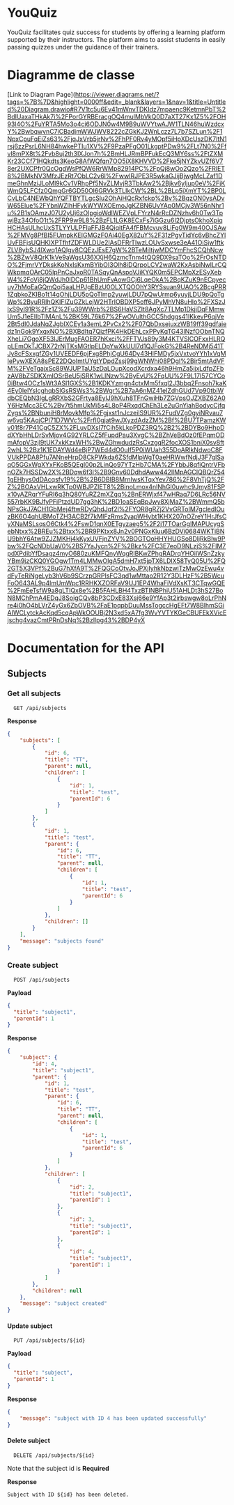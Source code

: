 
# YouQuiz

YouQuiz facilitates quiz success for students by offering a learning platform supported by their instructors. The platform aims to assist students in easily passing quizzes under the guidance of their trainers.
# Diagramme de classe 
[Link to Diagram Page](https://viewer.diagrams.net/?tags=%7B%7D&highlight=0000ff&edit=_blank&layers=1&nav=1&title=Untitled%20Diagram.drawio#R7V1tc5u6Ev41mWnvTDKIdz7mpaenc9KetmnPbT%2BdIUaxaTHkAk7i%2FPorGYRBEracgOQ4mulMbVkQ0D7aXT27Kx1Z5%2FOH93l4O%2FuYRTA5Mo3o4ci6ODJN0w4M9B9uWVYtwAJW1TLN46huWzdcxY%2BwbqwvnC7iCBadjmWWJWV8222cZGkKJ2WnLczz7L7b7SZLun%2F1NpxCpuFqEiZs63%2FjqJxVrb5jrNv%2FhPF0Rv4yMOpf5iHpXDcUszDK7ltN1rsj6zzPsrL6NH84hwkePTIu1XV%2F9PzaPFgO01LkgptPDw9%2FLt7N0%2Ffvl8mPX8t%2Fvb8uj2th3IXJon7h%2BmHLJRmBPFukEcQ3MY6ss%2FtZXMKr23CCf71HQkdts3KeoG8AfWQfqn7OO5iX8KHVVD%2Fke5jNYZkvUZf6V78er2UXCPfr0QcOgdWsPfQW6RrWMp82914PC%2FpQj8wOo2Qzo%2FRlET8%2BMkNV3MfzJEzRt7ObLC2v6l%2FwwIRJPE3R5wkaGJijBjwgMcLZaf1DmeGhnMziJLoMl9kCv1VRhpPf5NvZLMvjR3TbkAw2%2Bjkv6yljup0eV%2FjKWmQ5LFCfz0QmgGr6GD50Ol6GRVk3TLIkCW%2BL%2BLp5jXmYT%2BP0LCvLbC4NEWbQhYQFTBYTLgcSlu2OhAiHQcRxfckp%2Bv%2BqzON0ysADvW65Elue%2FYbnWZIhHFykWYWXOEmoJgKZBN6UvYAp0MCjv3W56nNhr1u%2B1sOAmzJ07U2yUj6zOIpgioWdlWEZVpLFYrzN4rRcDZNzhv6h0Tw3TpwjBz34OfoO1t%2FRP9w9L8%2BzFL1LGK8ECxFs7iGGzu6I2DjptsOkhoXpiqHCHAsULhcUxSTLYYULPFIaFFJB4QiqitFA4fFBMcvuv8LiFg0W9m40OJSAw%2FMVg8PfBI5FUmpkKEIGMGzF0Ai40EgX82uY%2F31zPgvTidYc6vBhcZYlUvFBFjsUQHKIXPTfhfZDFWLDUe2IAsDFRrTIwzLOUvSxwse3eA41OiSjw1ftkZLV8ybSJ4lXwq1AQIgv8CQEzJEsE7gW%2BTeMiItjwMDCYmFhcSCQhNcw%2BZwV8QrK1kVe9aWgsU36XXjH6QzmcTnm4tQQ9DX9saTOo%2FrOsNTDO%2FjmrVYDkskKoNxIsKxmBYibOI3Olh8iDQrpoLCV2waW2KxAsbiNwlLrCQWkpmqOArC05lpPnCaJxoR0TASqyQnAspoVJiKYQK0m5EPCMpXzESyXebW4%2FoVj8jQWdJh0lDCp61BhUmFvAowGCj6LqeOkA%2BqKZuK9nECpyecuy7hMoEaGQmQoj5aaLHPJgEBzU0OLXTQOOhY3RYSsuan9UAO%2BcgPRR1ZqbkoZKIBo1t14qOhjLDU5pQoTlmp2yuwjLDU7pQwUrmp6yuyjLDU9pQoTgWp%2ByuRRlhQKIFIZuGZkLejW2HTrIOBDXP5off6JPyMhVN8uHlo%2FXSzJlxS9yI91R%2Fz1Z%2Fu39WWrb%2BS6HaVSZIt8AgXc7TLMp1DkjjDqFMmwUm5J1eEIlbTlMAnL%2BK59L76k67%2FwOVulthGCC5hdggs41IKkevP6qjVe2Bt5dI0JdaNqZJgbIXCEy1a3emL2PvCx2%2F07QbDxsejuxzWB19ff39gdfaiedz1nGok9YxqxNO%2BXBdItq7QizfPK4HkDEhLcxPPyKqTG43lNzfOObnTNQXheLi7GgoXF53lJErMugFAOER7hKxci%2FFTVJs89y3M4KTVSlCOFxxHLRQpLEmOkTJCBX72rNjTKsMGtlpELDpYwXkUUl7d1QJFokG%2B4ReNDMj541TJy8cFSxxgfZGy1UVEEDF6pjFxg8PhjCgU64Dy43HlFMDy5jxVxtvoYYh1xVqMIePywXEXA8sPEZ2DQoImtUYgtYDpdZssj99gWNWhi08PDgl%2Bir5mtAdVFM%2FVeTgajxSc89WJUPTaU5zDaLOupXcodXcrdxa46h9HmZa5ijxLdfpZFbzAV8bZSDKXmIOSrBeU5jSRK1wLINzw%2ByEvU%2FqUU%2F9L17I57CYCo0iBtw4OCz1sWt3ASI1GXS%2B1KDKYzmgn4ctxMm5fxql2J3bbq2Fnsoh7kaK4Ey0lelYsIcghqbSlGsRSWs3%2BWgr%2B7aA6nMZ41eIZdhGUd7Vp90tbiWdbCEQbN3lgLgRRXbS2GFrtya8EylJ9hXuh8TFnGwiHb7ZGVpsOJZXBZ62A0Y6HzMcc3EC%2Bv7t5hmUkMi5s4L8pP4RxqdChEh3Le2uGnYiahBodycCjfqZygs%2BNbuniH8rMovkMfp%2Fgjxst1nJczeilS9UR%2FudVZg0gyiNRvau7w6vq5KAqjCPl71D7WVc%2FrfI0gjat9wJXyzdAdzZM%2Bf%2BU7TPamzKWv01f8r7P41CgC5ZX%2FLuvDXsI7fCih5kLkpPDZ3RQ%2B2%2BDYBo9HhpDdXYbHhLDrSvMjov4G92YRLCZ5fFupdPau3XvgC%2BZhVeBdOz0fEPqmODmAfopV3zjl9tUK7xkKzxWH%2BwZGhwdudzRsCxzgqR2focXOS1bniX0sv8ft2whL%2Bz1K1EDAYWd4eBjP7WEd4dO0uIf5P0iWUah355DoARlkNdwoC8FVUkPPDA8Pfu7ANneHrpD8CkPWkda6ZSfdMlpWgT0aeHRWwfNdjJ3F7glSaqO5GGxWgXYxFKoB5QEgl00p2LinQo97YTzHb7CMA%2FYbbJ8qfiQntrVFbnOZk7HSSDw2X%2BDqw6f3l%2B9Gnv60DdhdAww442llMpAGCIQBQrZ541gEHhys0dDAcqsfv19%2B%2B6DBIB8MrnIwsKTqxYev786%2F8VhTjQ%2FZ%2BOAxVHLxwRKTp0WBJPZlET8%2BinoLmox4nlNhGl0uwhc9Jmy81FSPx10yAZRqrYFuRI6q3hQ80YuRZ2mXZqq%2BnERWjxf47wHRaq7D6LRc56NV557rbKK9BJfyPFiPtzdUD7gg3hK%2BD1oaSEqBpJwy8XjMaZ%2BWmmQ5bNPsGkJ7ACH1GbMej4ftwRDyQhdJqf2l%2FYOR8gRZj2VvGRToIM7gcledIOuzBK6O4qhUBMoTZH3ACB2f7kMIFzRms2yapWHybt1KHX207nOZreY1HrJfsCyXNaMSLsqsO6Ctk4%2FswD1qnX0ETgyzaeg5%2F2j17TOarGgIMAPUcygSebNtxx%2BREu%2Btxx%2BR9PKtxx8Jn2v0PNGxKluu6BzDVi0684WKTiBNU9bhY6Atw9ZJZMKHj4kKyxUVFjnZYV%2BOGTOoHHYHUGSo8DljRkBlw9Pbw%2FQcNDbUaV0%2BS7YaJycn%2F%2Bkz%2FC3E7eoD9NLzjS%2FIM7pdXPdibYfDsagz4myO680zuKMFQnyWqgRIBKwZPhgRADrqYHOilWSnZzkyYBm9jzCKQ0YGOgw1Tm4LMMwOIgA5dmH7xt5jpTX6LDlX58TyQ05U%2FQ2GT5X3VPf%2BuG7hXfA9T%2FQGCoOtvJoJPXjIyhkNbzwiTzMwOzEwu4vdFyTeRiNgeLyb3hV6b9SCrzpGRPIsFC3qd1wMttao2R12Y3DLHzF%2B5WcuFoO643AL9p4lmUmWpc1RRHKXZORFaV9UJ1EP4WhaFiVdXsKT3CTqwGQE%2FmEeTsfW9a8gLTIQx8e%2B5FAHLBH4TxzBTINBPhiU51AHLDt3hS27BoN8MChPmA4EDqJ8SoigCQv8bP3CDxE83Xsj66e9YfAp3t2irbswgw8oLrPhNre4i0hO4bLVrZ4yGx6ZbOVB%2FaE1pqpbDuuMssTogccHgEFt7W8BlhmSGiAIWCLytckAcKqd5cqApWkOOUBj2N3xd5xA7fg3WvYVTYKGeCBUFEkXVicEjschg4vazCmtPRnDsNq%2BzIlpg43%2BDP4yX

# Documentation for the API

## Subjects
### Get all subjects
```
  GET /api/subjects
```

**Response**
```json
{
    "subjects": [
        {
            "id": 6,
            "title": "TT",
            "parent": null,
            "children": [
                {
                    "id": 1,
                    "title": "test",
                    "parentId": 6
                }
            ]
        },
        {
            "id": 1,
            "title": "test",
            "parent": {
                "id": 6,
                "title": "TT",
                "parent": null,
                "children": [
                    {
                        "id": 1,
                        "title": "test",
                        "parentId": 6
                    }
                ]
            },
            "children": []
        }
    ],
    "message": "subjects found"
}
```


### Create subject

```
  POST /api/subjects
```

**Payload**
```json
{   
  "title": "subject1",
  "parentId": 1
}
```

**Response**
```json
{
    "subject": {
        "id": 4,
        "title": "subject1",
        "parent": {
            "id": 1,
            "title": "test",
            "parent": {
                "id": 6,
                "title": "TT",
                "parent": null,
                "children": [
                    {
                        "id": 1,
                        "title": "test",
                        "parentId": 6
                    }
                ]
            },
            "children": [
                {
                    "id": 2,
                    "title": "subject1",
                    "parentId": 1
                },
                {
                    "id": 3,
                    "title": "subject1",
                    "parentId": 1
                },
                {
                    "id": 4,
                    "title": "subject1",
                    "parentId": 1
                }
            ]
        },
        "children": null
    },
    "message": "subject created"
}
```

#### Update subject

```
  PUT /api/subjects/${id}
```

**Payload**
```json
{
  "title": "subject",
  "parentId": 1
}
```

**Response**
```json
{
    "message": "subject with ID 4 has been updated successfully"
}
```

#### Delete subject

```
  DELETE /api/subjects/${id}
```
Note that the subject id is **Required**

**Response**
```
Subject with ID ${id} has been deleted.
```
